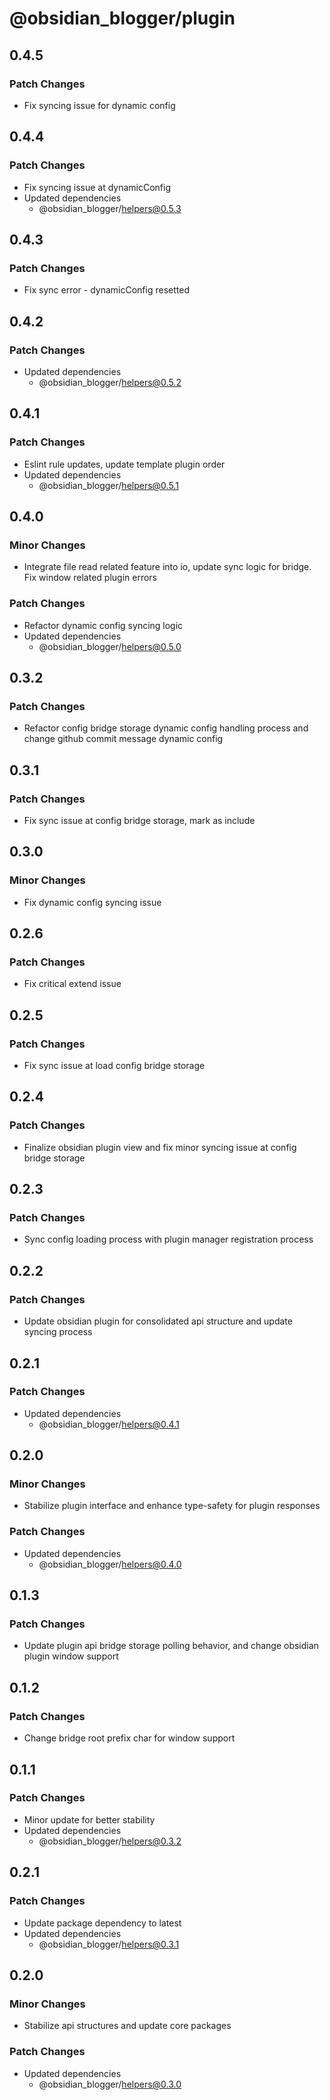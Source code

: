 # @obsidian_blogger/plugin

## 0.4.5

### Patch Changes

- Fix syncing issue for dynamic config

## 0.4.4

### Patch Changes

- Fix syncing issue at dynamicConfig
- Updated dependencies
    - @obsidian_blogger/helpers@0.5.3

## 0.4.3

### Patch Changes

- Fix sync error - dynamicConfig resetted

## 0.4.2

### Patch Changes

- Updated dependencies
    - @obsidian_blogger/helpers@0.5.2

## 0.4.1

### Patch Changes

- Eslint rule updates, update template plugin order
- Updated dependencies
    - @obsidian_blogger/helpers@0.5.1

## 0.4.0

### Minor Changes

- Integrate file read related feature into io, update sync logic for bridge. Fix window related plugin errors

### Patch Changes

- Refactor dynamic config syncing logic
- Updated dependencies
    - @obsidian_blogger/helpers@0.5.0

## 0.3.2

### Patch Changes

- Refactor config bridge storage dynamic config handling process and change github commit message dynamic config

## 0.3.1

### Patch Changes

- Fix sync issue at config bridge storage, mark as include

## 0.3.0

### Minor Changes

- Fix dynamic config syncing issue

## 0.2.6

### Patch Changes

- Fix critical extend issue

## 0.2.5

### Patch Changes

- Fix sync issue at load config bridge storage

## 0.2.4

### Patch Changes

- Finalize obsidian plugin view and fix minor syncing issue at config bridge storage

## 0.2.3

### Patch Changes

- Sync config loading process with plugin manager registration process

## 0.2.2

### Patch Changes

- Update obsidian plugin for consolidated api structure and update syncing process

## 0.2.1

### Patch Changes

- Updated dependencies
    - @obsidian_blogger/helpers@0.4.1

## 0.2.0

### Minor Changes

- Stabilize plugin interface and enhance type-safety for plugin responses

### Patch Changes

- Updated dependencies
    - @obsidian_blogger/helpers@0.4.0

## 0.1.3

### Patch Changes

- Update plugin api bridge storage polling behavior, and change obsidian plugin window support

## 0.1.2

### Patch Changes

- Change bridge root prefix char for window support

## 0.1.1

### Patch Changes

- Minor update for better stability
- Updated dependencies
    - @obsidian_blogger/helpers@0.3.2

## 0.2.1

### Patch Changes

- Update package dependency to latest
- Updated dependencies
    - @obsidian_blogger/helpers@0.3.1

## 0.2.0

### Minor Changes

- Stabilize api structures and update core packages

### Patch Changes

- Updated dependencies
    - @obsidian_blogger/helpers@0.3.0
